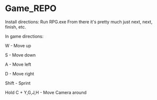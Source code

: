 # Game_REPO
Install directions:
Run RPG.exe
From there it's pretty much just next, next, finish, etc.


In game directions:

W - Move up

S - Move down

A - Move left

D - Move right

Shift - Sprint

Hold C + Y,G,J,H - Move Camera around

